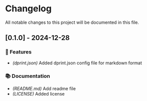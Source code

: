 # Changelog

All notable changes to this project will be documented in this file.

## [0.1.0] - 2024-12-28

### 🚀 Features

- *(dprint.json)* Added dprint.json config file for markdown format

### 📚 Documentation

- *(README.md)* Add readme file
- *(LICENSE)* Added license

<!-- generated by git-cliff -->
